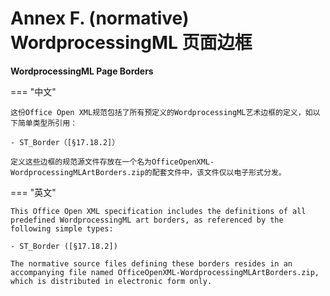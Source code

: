 # Annex F. (normative) WordprocessingML 页面边框

**WordprocessingML Page Borders**

=== "中文"

    这份Office Open XML规范包括了所有预定义的WordprocessingML艺术边框的定义，如以下简单类型所引用：

    - ST_Border（[§17.18.2]）

    定义这些边框的规范源文件存放在一个名为OfficeOpenXML-WordprocessingMLArtBorders.zip的配套文件中，该文件仅以电子形式分发。

=== "英文"

    This Office Open XML specification includes the definitions of all predefined WordprocessingML art borders, as referenced by the following simple types:

    - ST_Border ([§17.18.2])

    The normative source files defining these borders resides in an accompanying file named OfficeOpenXML-WordprocessingMLArtBorders.zip, which is distributed in electronic form only.

[§17.18.2]: ./chapter17/18simpletypes.md#17182-st_border-边框样式